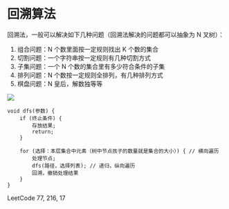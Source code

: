 # 回溯算法
回溯法，一般可以解决如下几种问题（回溯法解决的问题都可以抽象为 N 叉树）：
1. 组合问题：N 个数里面按一定规则找出 K 个数的集合
2. 切割问题：一个字符串按一定规则有几种切割方式
3. 子集问题：一个 N 个数的集合里有多少符合条件的子集
4. 排列问题：N 个数按一定规则全排列，有几种排列方式
5. 棋盘问题：N 皇后，解数独等等

![](https://img-blog.csdnimg.cn/20210130173631174.png)

```
void dfs(参数) {
    if (终止条件) {
        存放结果;
        return;
    }

    for (选择：本层集合中元素（树中节点孩子的数量就是集合的大小）) { // 横向遍历
        处理节点;
        dfs(路径，选择列表); // 递归，纵向遍历
        回溯，撤销处理结果
    }
}
```
LeetCode 77, 216, 17
